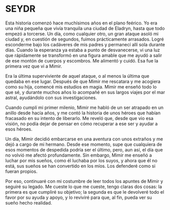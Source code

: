 # SEYDR

Esta historia comenzó hace muchísimos años en el plano feérico. Yo era una niña pequeña que vivía tranquila una ciudad de Eladryn, hasta que todo empezó a torcerse. Un día, como cualquier otro, un gran ataque asoló mi ciudad y, en cuestión de segundos, fuimos prácticamente arrasados. Logré esconderme bajo los cadáveres de mis padres y permanecí allí sola durante días. Cuando la esperanza ya estaba a punto de desvanecerse, vi una luz que rápidamente se transformó en una figura amable que me ayudó a salir de ese montón de cuerpos y escombros. Me alimentó y cuidó. Esa fue la primera vez que vi a Mimir.

Era la última superviviente de aquel ataque, o al menos la última que quedaba en ese lugar. Después de que Mimir me rescatara y me acogiera como su hija, comencé mis estudios en magia. Mimir me enseñó todo lo que sé, y durante muchos años lo acompañé en sus largos viajes por el mar astral, ayudándolo con sus investigaciones.

Cuando cumplí mi primer milenio, Mimir me habló de un ser atrapado en un anillo desde hacía años, y me contó la historia de unos héroes que habían fracasado en su intento de liberarlo. Me reveló que, desde que vio esa visión, no podía dejar de pensar en cómo recuperar a ese ser y ayudar a esos héroes.

Un día, Mimir decidió embarcarse en una aventura con unos extraños y me dejó a cargo de mi hermano. Desde ese momento, supe que cualquiera de esos momentos de despedida podría ser el último, pero, aun así, el día que no volvió me afectó profundamente. Sin embargo, Mimir me enseñó a luchar por mis sueños, como él luchaba por los suyos, y ahora que él no está, sus sueños se han convertido en los míos. Los defenderé como si fueran propios.

Por eso, continuaré con mi costumbre de leer todos los apuntes de Mimir y seguiré su legado. Me cueste lo que me cueste, tengo claras dos cosas: la primera es que cumpliré su objetivo; la segunda es que le devolveré todo el favor por su ayuda y apoyo, y lo reviviré para que, al fin, pueda ver su sueño hecho realidad.

